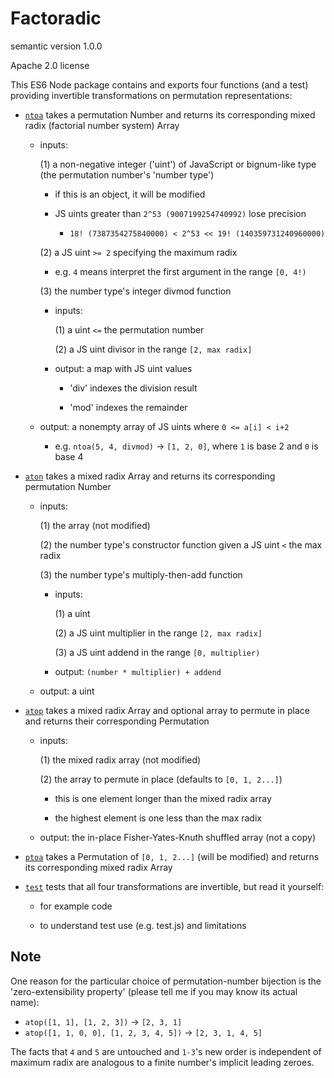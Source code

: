 # Factoradic

semantic version 1.0.0

Apache 2.0 license

This ES6 Node package contains and exports four functions (and a test) providing invertible transformations on permutation representations:

- [`ntoa`](https://github.com/0joshuaolson1/factoradic/blob/f6419dd8884b0a737b080d2b46e371223ec6b9c0/index.js#L3) takes a permutation Number and returns its corresponding mixed radix (factorial number system) Array

  - inputs:

    (1) a non-negative integer ('uint') of JavaScript or bignum-like type (the permutation number's 'number type')

      - if this is an object, it will be modified

      - JS uints greater than `2^53 (9007199254740992)` lose precision

        - `18! (7387354275840000) < 2^53 << 19! (140359731240960000)`

    (2) a JS uint `>= 2` specifying the maximum radix

      - e.g. `4` means interpret the first argument in the range `[0, 4!)`

    (3) the number type's integer divmod function

      - inputs:

        (1) a uint `<=` the permutation number

        (2) a JS uint divisor in the range `[2, max radix]`

      - output: a map with JS uint values

        - 'div' indexes the division result

        - 'mod' indexes the remainder

  - output: a nonempty array of JS uints where `0 <= a[i] < i+2`

    - e.g. `ntoa(5, 4, divmod)` -> `[1, 2, 0]`, where `1` is base 2 and `0` is base 4

- [`aton`](https://github.com/0joshuaolson1/factoradic/blob/f6419dd8884b0a737b080d2b46e371223ec6b9c0/index.js#L12) takes a mixed radix Array and returns its corresponding permutation Number

  - inputs:

    (1) the array (not modified)

    (2) the number type's constructor function given a JS uint `<` the max radix

    (3) the number type's multiply-then-add function

      - inputs:

        (1) a uint

        (2) a JS uint multiplier in the range `[2, max radix]`

        (3) a JS uint addend in the range `[0, multiplier)`

      - output: `(number * multiplier) + addend`

  - output: a uint

- [`atop`](https://github.com/0joshuaolson1/factoradic/blob/f6419dd8884b0a737b080d2b46e371223ec6b9c0/index.js#L17) takes a mixed radix Array and optional array to permute in place and returns their corresponding Permutation

  - inputs:

    (1) the mixed radix array (not modified)

    (2) the array to permute in place (defaults to `[0, 1, 2...]`)

      - this is one element longer than the mixed radix array

      - the highest element is one less than the max radix

  - output: the in-place Fisher-Yates-Knuth shuffled array (not a copy)

- [`ptoa`](https://github.com/0joshuaolson1/factoradic/blob/f6419dd8884b0a737b080d2b46e371223ec6b9c0/index.js#L27) takes a Permutation of `[0, 1, 2...]` (will be modified) and returns its corresponding mixed radix Array

- [`test`](https://github.com/0joshuaolson1/factoradic/blob/master/index.js#L34) tests that all four transformations are invertible, but read it yourself:

  - for example code

  - to understand test use (e.g. test.js) and limitations

## Note

One reason for the particular choice of permutation-number bijection is the 'zero-extensibility property' (please tell me if you may know its actual name):

- `atop([1, 1], [1, 2, 3])` -> `[2, 3, 1]`
- `atop([1, 1, 0, 0], [1, 2, 3, 4, 5])` -> `[2, 3, 1, 4, 5]`

The facts that `4` and `5` are untouched and `1-3`'s new order is independent of maximum radix are analogous to a finite number's implicit leading zeroes.
